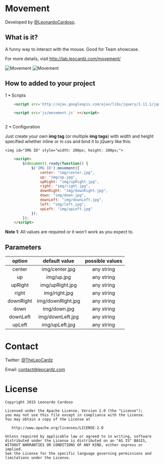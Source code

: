Movement
==========================

Developed by <a href='https://github.com/LeonardoCardoso' target='_blank'>@LeonardoCardoso</a>. 

## What is it?

A funny way to interact with the mouse. Good for Team showcase.

For more details, visit http://lab.leocardz.com/movement/

![Movement](https://dl.dropbox.com/s/1f4xml6y8677giu/movement.gif)
![Movement](https://dl.dropbox.com/s/wu0t4cutgobv4d3/movement2.gif)


## How to added to your project

1 &bull; Scripts

```html
	<script src='http://ajax.googleapis.com/ajax/libs/jquery/1.11.1/jquery.min.js'></script>

	<script src='js/movement.js' ></script>
	
```

2 &bull; Configuration

Just create your own <b>img tag</b> (or multiple <b>img tags</b>) with width and height specified whether inline or in css and bind it to jQuery like this:

    <img id="IMG ID" style="width: 200px; height: 200px;">

```html
	<script>
		$(document).ready(function() {
			$('IMG ID').movement({
                center: "img/center.jpg",
                up: "img/up.jpg",
                upRight: "img/upRight.jpg",
                right: "img/right.jpg",
                downRight: "img/downRight.jpg",
                down: "img/down.jpg",
                downLeft: "img/downLeft.jpg",
                left: "img/left.jpg",
                upLeft: "img/upLeft.jpg"
            });
		});
	</script>
```
<b>Note 1</b>: All values are required or it won't work as you expect to.


## Parameters

|     option    |    default value    | possible values |
|:-------------:|:-------------------:|:---------------:|
|     center    |          img/center.jpg           |   any string   |
|     up        |          img/up.jpg               |   any string   |
|     upRight   |          img/upRight.jpg          |   any string   |
|     right     |          img/right.jpg            |   any string   |
|     downRight |          img/downRight.jpg        |   any string   |
|     down      |          img/down.jpg             |   any string   |
|     downLeft  |          img/downLeft.jpg         |   any string   |
|     upLeft    |          img/upLeft.jpg           |   any string   |



Contact
=================================

Twitter: <a href='https://twitter.com/theleocardz' target='_blank'>@TheLeoCardz</a>

Email: contact@leocardz.com


License
=================================

    Copyright 2015 Leonardo Cardoso

    Licensed under the Apache License, Version 2.0 (the "License");
    you may not use this file except in compliance with the License.
    You may obtain a copy of the License at

       http://www.apache.org/licenses/LICENSE-2.0

    Unless required by applicable law or agreed to in writing, software
    distributed under the License is distributed on an "AS IS" BASIS,
    WITHOUT WARRANTIES OR CONDITIONS OF ANY KIND, either express or implied.
    See the License for the specific language governing permissions and
    limitations under the License.
